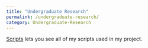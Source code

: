 ```yaml
---
title: "Undergraduate Research"
permalink: /undergraduate-research/
category: Undergraduate-Research
---
```

[Scripts](gilliantorrencemyers-droid.github.io/scripts) lets you see all of my scripts used in my project.


